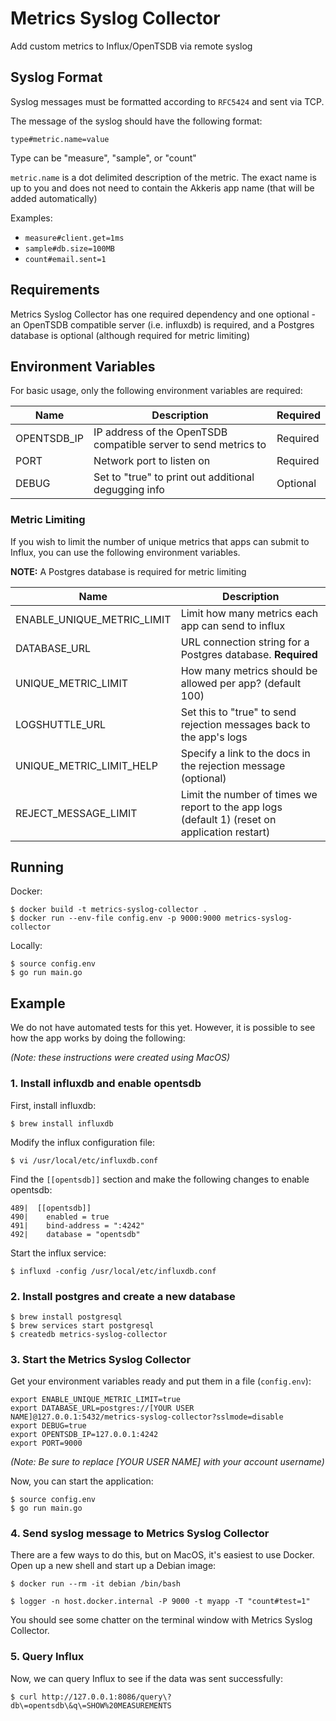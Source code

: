 # Metrics Syslog Collector

Add custom metrics to Influx/OpenTSDB via remote syslog

## Syslog Format

Syslog messages must be formatted according to `RFC5424` and sent via TCP. 

The message of the syslog should have the following format:

`type#metric.name=value`

Type can be "measure", "sample", or "count"

`metric.name` is a dot delimited description of the metric. The exact name is up to you and does not need to contain the Akkeris app name (that will be added automatically)

Examples:
- `measure#client.get=1ms`
- `sample#db.size=100MB`
- `count#email.sent=1`

## Requirements

Metrics Syslog Collector has one required dependency and one optional - an OpenTSDB compatible server (i.e. influxdb) is required, and a Postgres database is optional (although required for metric limiting)

## Environment Variables

For basic usage, only the following environment variables are required:

| Name                        | Description                                                               | Required  |
| --------------------------- | ------------------------------------------------------------------------- | --------- |
| OPENTSDB_IP                 | IP address of the OpenTSDB compatible server to send metrics to           | Required  |
| PORT                        | Network port to listen on                                                 | Required  |
| DEBUG                       | Set to "true" to print out additional degugging info                      | Optional  |

### Metric Limiting

If you wish to limit the number of unique metrics that apps can submit to Influx, you can use the following environment variables.

**NOTE:** A Postgres database is required for metric limiting

| Name                        | Description                                                                                     |
| --------------------------- | ----------------------------------------------------------------------------------------------- | 
| ENABLE_UNIQUE_METRIC_LIMIT  | Limit how many metrics each app can send to influx                                              |
| DATABASE_URL                | URL connection string for a Postgres database. **Required**                                     | 
| UNIQUE_METRIC_LIMIT         | How many metrics should be allowed per app? (default 100)                                       |
| LOGSHUTTLE_URL              | Set this to "true" to send rejection messages back to the app's logs                            |
| UNIQUE_METRIC_LIMIT_HELP    | Specify a link to the docs in the rejection message (optional)                                  |
| REJECT_MESSAGE_LIMIT        | Limit the number of times we report to the app logs (default 1) (reset on application restart)  | 

## Running

Docker:

```shell
$ docker build -t metrics-syslog-collector .
$ docker run --env-file config.env -p 9000:9000 metrics-syslog-collector
```

Locally:

```shell
$ source config.env
$ go run main.go
```

## Example

We do not have automated tests for this yet. However, it is possible to see how the app works by doing the following:

_(Note: these instructions were created using MacOS)_

### 1. Install influxdb and enable opentsdb

First, install influxdb:
```shell
$ brew install influxdb
```

Modify the influx configuration file:
```
$ vi /usr/local/etc/influxdb.conf
```

Find the `[[opentsdb]]` section and make the following changes to enable opentsdb:
```
489|  [[opentsdb]]
490|    enabled = true
491|    bind-address = ":4242"
492|    database = "opentsdb"
```

Start the influx service:
```shell
$ influxd -config /usr/local/etc/influxdb.conf
```

### 2. Install postgres and create a new database

```shell
$ brew install postgresql
$ brew services start postgresql
$ createdb metrics-syslog-collector
```

### 3. Start the Metrics Syslog Collector

Get your environment variables ready and put them in a file (`config.env`):
```
export ENABLE_UNIQUE_METRIC_LIMIT=true
export DATABASE_URL=postgres://[YOUR USER NAME]@127.0.0.1:5432/metrics-syslog-collector?sslmode=disable
export DEBUG=true
export OPENTSDB_IP=127.0.0.1:4242
export PORT=9000
```
_(Note: Be sure to replace [YOUR USER NAME] with your account username)_

Now, you can start the application:
```shell
$ source config.env
$ go run main.go
```

### 4. Send syslog message to Metrics Syslog Collector

There are a few ways to do this, but on MacOS, it's easiest to use Docker. Open up a new shell and start up a Debian image:

```shell
$ docker run --rm -it debian /bin/bash

$ logger -n host.docker.internal -P 9000 -t myapp -T "count#test=1"
```

You should see some chatter on the terminal window with Metrics Syslog Collector. 

### 5. Query Influx

Now, we can query Influx to see if the data was sent successfully:

```shell
$ curl http://127.0.0.1:8086/query\?db\=opentsdb\&q\=SHOW%20MEASUREMENTS
```